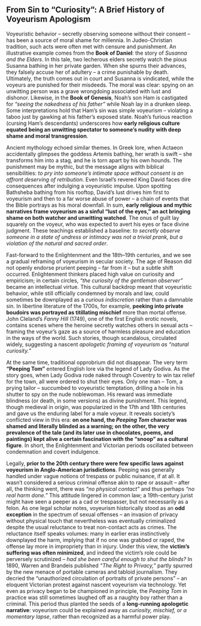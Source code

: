 ## From Sin to “Curiosity”: A Brief History of Voyeurism Apologism

Voyeuristic behavior – secretly observing someone without their consent – has been a source of moral shame for millennia. In Judeo-Christian tradition, such acts were often met with censure and punishment. An illustrative example comes from the **Book of Daniel**: the story of *Susanna and the Elders*. In this tale, two lecherous elders secretly watch the pious Susanna bathing in her private garden. When she spurns their advances, they falsely accuse her of adultery – a crime punishable by death. Ultimately, the truth comes out in court and Susanna is vindicated, while the voyeurs are punished for their misdeeds. The moral was clear: spying on an unwitting person was a grave wrongdoing associated with lust and dishonor. Likewise, in the **Book of Genesis**, Noah’s son Ham is castigated for *“seeing the nakedness of his father”* while Noah lay in a drunken sleep. Some interpretations hold that Ham’s sin was simple voyeurism – violating a taboo just by gawking at his father’s exposed state. Noah’s furious reaction (cursing Ham’s descendants) underscores how **early religious culture equated being an unwitting spectator to someone’s nudity with deep shame and moral transgression**.

Ancient mythology echoed similar themes. In Greek lore, when Actaeon accidentally glimpses the goddess Artemis bathing, her wrath is swift – she transforms him into a stag, and he is torn apart by his own hounds. The punishment may be mythic, but the message aligns with biblical sensibilities: *to pry into someone’s intimate space without consent is an affront deserving of retribution*. Even Israel’s revered King David faces dire consequences after indulging a voyeuristic impulse. Upon spotting Bathsheba bathing from his rooftop, David’s lust drives him first to voyeurism and then to a far worse abuse of power – a chain of events that the Bible portrays as his moral downfall. In sum, **early religious and mythic narratives frame voyeurism as a sinful “lust of the eyes,” an act bringing shame on both watcher and unwitting watched**. The onus of guilt lay squarely on the voyeur, who was expected to avert his eyes or face divine judgment. These teachings established a baseline: *to secretly observe someone in a state of undress or intimacy was not a trivial prank, but a violation of the natural and sacred order*.

Fast-forward to the Enlightenment and the 18th–19th centuries, and we see a gradual reframing of voyeurism in secular society. The age of Reason did not openly endorse prurient peeping – far from it – but a subtle shift occurred. Enlightenment thinkers placed high value on curiosity and empiricism; in certain circles, *“the curiosity of the gentleman observer”* became an intellectual virtue. This cultural backdrop meant that voyeuristic behavior, while still officially condemned by morals and law, could sometimes be downplayed as a *curious indiscretion* rather than a damnable sin. In libertine literature of the 1700s, for example, **peeking into private boudoirs was portrayed as titillating mischief** more than mortal offense. John Cleland’s *Fanny Hill* (1749), one of the first English erotic novels, contains scenes where the heroine secretly watches others in sexual acts – framing the voyeur’s gaze as a source of harmless pleasure and education in the ways of the world. Such stories, though scandalous, circulated widely, suggesting a nascent *apologetic framing of voyeurism as “natural curiosity.”*

At the same time, traditional opprobrium did not disappear. The very term **“Peeping Tom”** entered English lore via the legend of Lady Godiva. As the story goes, when Lady Godiva rode naked through Coventry to win tax relief for the town, all were ordered to shut their eyes. Only one man – Tom, a prying tailor – succumbed to voyeuristic temptation, drilling a hole in his shutter to spy on the nude noblewoman. His reward was immediate blindness (or death, in some versions) as divine punishment. This legend, though medieval in origin, was popularized in the 17th and 18th centuries and gave us the enduring label for a male voyeur. It reveals society’s conflicted view in this era: **on one hand, the *Peeping Tom* character was shamed and literally blinded as a warning; on the other, the very prevalence of the tale (and its later use in chocolates, poems, and paintings) kept alive a certain fascination with the “snoop” as a cultural figure**. In short, the Enlightenment and Victorian periods oscillated between condemnation and covert indulgence.

Legally, **prior to the 20th century there were few specific laws against voyeurism in Anglo-American jurisdictions**. Peeping was generally handled under vague notions of trespass or public nuisance, if at all. It wasn’t considered a serious criminal offense akin to rape or assault – after all, the thinking went, there was *“no physical contact”* and thus perhaps *“no real harm done.”* This attitude lingered in common law; a 19th-century jurist might have seen a peeper as a cad or trespasser, but not necessarily as a felon. As one legal scholar notes, voyeurism historically stood as an **odd exception** in the spectrum of sexual offenses – an invasion of privacy without physical touch that nevertheless was eventually criminalized despite the usual reluctance to treat non-contact acts as crimes. The reluctance itself speaks volumes: many in earlier eras instinctively downplayed the harm, implying that if no one was grabbed or raped, the offense lay more in impropriety than in injury. Under this view, the **victim’s suffering was often minimized**, and indeed the victim’s role could be perversely scrutinized – *had she been careful enough to shut the blinds?* In 1890, Warren and Brandeis published *“The Right to Privacy,”* partly spurred by the new menace of portable cameras and tabloid journalism. They decried the “unauthorized circulation of portraits of private persons” – an eloquent Victorian protest against nascent voyeurism via technology. Yet even as privacy began to be championed in principle, the *Peeping Tom* in practice was still sometimes laughed off as a naughty boy rather than a criminal. This period thus planted the seeds of a **long-running apologetic narrative**: voyeurism could be explained away as *curiosity, mischief, or a momentary lapse*, rather than recognized as a harmful power play.